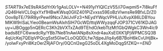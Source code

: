 $START$9x7eE9sRASdYrlXr1gAsLOLV++N491ylYlQlCzV55/i7Gwpml5+7l8kuFfJQ46HeVCL0qjxYxf1HBwKWsq0GIIZ401PiZvxss59EoBzVlwnsRe9BfxLD/Z0Oov8pTE/79iR8yrPewI9Ncx7JklJvIFz3+NEydYWqcVPHLi/uXvpX86LDBYouMlKW9riSaLYieo0BeamWsAlxhSlH7GcWD/ttqWWyzqqFJOP371CV61KDJAGuy+iJBOggp5nQERcC3Kh2bVXTxZAd9TEhdO/kebTtzMt1GbQWgkC3Wn4lc9bads8EFC6wwdcRy/YBb7Ne81nAwlANp8sXndr4auXsE0XK1jPjWPMCSQ3B4qUcKej7QEIpVPQcgSst5GlwCLoOQDDLfw7djpeJ/Iq4y6B7BoH6kCvUHjBk+/yoIwFxyPri8KzOerZRjAFOry/0QCnl2egG25oDL4XgMoDqgSfZKQ==$END$